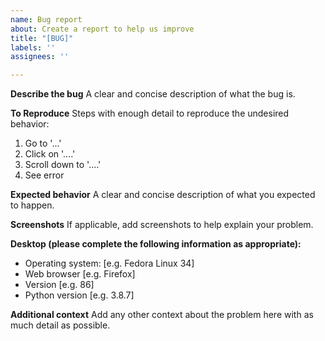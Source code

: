 ```yaml
---
name: Bug report
about: Create a report to help us improve
title: "[BUG]"
labels: ''
assignees: ''

---
```


**Describe the bug**
A clear and concise description of what the bug is.

**To Reproduce**
Steps with enough detail to reproduce the undesired behavior:
1. Go to '...'
2. Click on '....'
3. Scroll down to '....'
4. See error

**Expected behavior**
A clear and concise description of what you expected to happen.

**Screenshots**
If applicable, add screenshots to help explain your problem.

**Desktop (please complete the following information as appropriate):**
 - Operating system: [e.g. Fedora Linux 34]
 - Web browser [e.g. Firefox]
 - Version [e.g. 86]
 - Python version [e.g. 3.8.7]

**Additional context**
Add any other context about the problem here with as much detail as possible.
